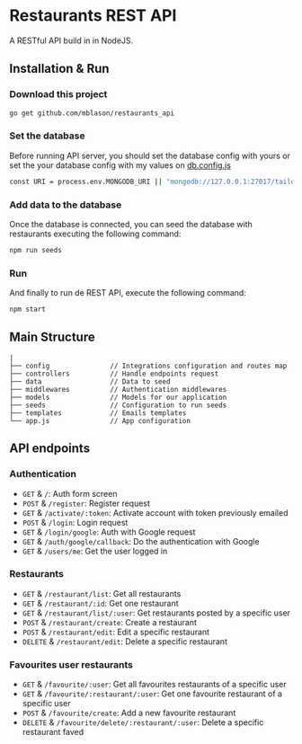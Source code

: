 # Restaurants REST API

A RESTful API build in in NodeJS.

## Installation & Run

### Download this project
```bash
go get github.com/mblason/restaurants_api
```

### Set the database
Before running API server, you should set the database config with yours or set the your database config with my values on [db.config.js](https://github.com/mblason/restaurants_api/blob/main/config/db.config.js)
```bash
const URI = process.env.MONGODB_URI || "mongodb://127.0.0.1:27017/tailorHubChallenge";
```

### Add data to the database
Once the database is connected, you can seed the database with restaurants executing the following command: 
```bash
npm run seeds
```

### Run
And finally to run de REST API, execute the following command: 
```bash
npm start
```

## Main Structure
```  
|
├── config               // Integrations configuration and routes map
├── controllers          // Handle endpoints request
├── data                 // Data to seed
├── middlewares          // Authentication middlewares
├── models               // Models for our application
├── seeds                // Configuration to run seeds
├── templates            // Emails templates                  
└── app.js               // App configuration
```

## API endpoints

### Authentication

* `GET` & `/`: Auth form screen
* `POST` & `/register`: Register request
* `GET` & `/activate/:token`: Activate account with token previously emailed
* `POST` & `/login`: Login request
* `GET` & `/login/google`: Auth with Google request
* `GET` & `/auth/google/callback`: Do the authentication with Google
* `GET` & `/users/me`: Get the user logged in

### Restaurants

* `GET` & `/restaurant/list`: Get all restaurants
* `GET` & `/restaurant/:id`: Get one restaurant
* `GET` & `/restaurant/list/:user`: Get restaurants posted by a specific user
* `POST` & `/restaurant/create`: Create a restaurant
* `POST` & `/restaurant/edit`: Edit a specific restaurant
* `DELETE` & `/restaurant/edit`: Delete a specific restaurant

### Favourites user restaurants

* `GET` & `/favourite/:user`: Get all favourites restaurants of a specific user
* `GET` & `/favourite/:restaurant/:user`: Get one favourite restaurant of a specific user
* `POST` & `/favourite/create`: Add a new favourite restaurant
* `DELETE` & `/favourite/delete/:restaurant/:user`: Delete a specific restaurant faved